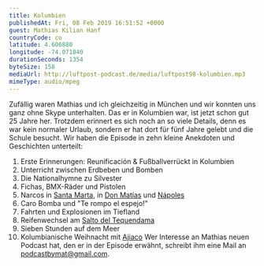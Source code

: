 ```yaml
---
title: Kolumbien
publishedAt: Fri, 08 Feb 2019 16:51:52 +0000
guest: Mathias Kilian Hanf
countryCode: co
latitude: 4.606880
longitude: -74.071840
durationSeconds: 1354
byteSize: 158 
mediaUrl: http://luftpost-podcast.de/media/luftpost98-kolumbien.mp3
mimeType: audio/mpeg
---
```


Zufällig waren Mathias und ich gleichzeitig in München und wir konnten uns ganz ohne Skype unterhalten. Das er in Kolumbien war, ist jetzt schon gut 25 Jahre her. Trotzdem erinnert es sich noch an so viele Details, denn es war kein normaler Urlaub, sondern er hat dort für fünf Jahre gelebt und die Schule besucht. Wir haben die Episode in zehn kleine Anekdoten und Geschichten unterteilt:
1. Erste Erinnerungen: Reunificación & Fußballverrückt in Kolumbien
2. Unterricht zwischen Erdbeben und Bomben
3. Die Nationalhymne zu Silvester
4. Fichas, BMX-Räder und Pistolen
5. Narcos in [Santa Marta](https://de.wikipedia.org/wiki/Santa%5FMarta), in [Don Matías](https://de.wikipedia.org/wiki/Don%5FMat%C3%ADas) und [Nápoles](https://en.wikipedia.org/wiki/Hacienda%5FN%C3%A1poles)
6. Caro Bomba und "Te rompo el espejo!"
7. Fahrten und Explosionen im Tiefland
8. Reifenwechsel am [Salto del Tequendama](https://de.wikipedia.org/wiki/Salto%5Fdel%5FTequendama)
9. Sieben Stunden auf dem Meer
10. Kolumbianische Weihnacht mit [Ajiaco](https://de.wikipedia.org/wiki/Ajiaco%5Fde%5FBogot%C3%A1)
Wer Interesse an Mathias neuen Podcast hat, den er in der Episode erwähnt, schreibt ihm eine Mail an [podcastbymat@gmail.com](%5Fwp%5Flink%5Fplaceholder).
